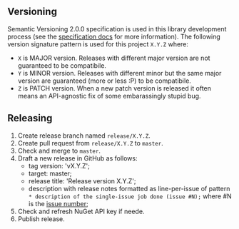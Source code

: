 ## Versioning
Semantic Versioning 2.0.0 specification is used in this library development process (see the [specification docs](https://semver.org/spec/v2.0.0.html) for more information). The following version signature pattern is used for this project `X.Y.Z` where:
* `X` is MAJOR version. Releases with different major version are not guaranteed to be compatibile.
* `Y` is MINOR version. Releases with different minor but the same major version are guaranteed (more or less :P) to be compatibile.
* `Z` is PATCH version. When a new patch version is released it often means an API-agnostic fix of some embarassingly stupid bug.

## Releasing
1. Create release branch named `release/X.Y.Z`.
1. Create pull request from `release/X.Y.Z` to `master`.
1. Check and merge to `master`.
1. Draft a new release in GitHub as follows:
    * tag version: 'vX.Y.Z';
    * target: master;
    * release title: 'Release version X.Y.Z';
    * description with release notes formatted as line-per-issue of pattern `* description of the single-issue job done (issue #N);` where #N is the [issue number](https://github.com/jabarij/ComplicatedPrimitives/issues);
1. Check and refresh NuGet API key if neede.
1. Publish release.
